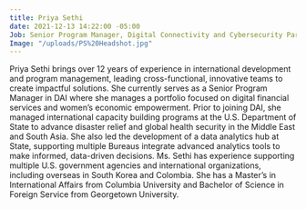 ```yaml
---
title: Priya Sethi
date: 2021-12-13 14:22:00 -05:00
Job: Senior Program Manager, Digital Connectivity and Cybersecurity Partnership
Image: "/uploads/PS%20Headshot.jpg"
---
```


Priya Sethi brings over 12 years of experience in international development and program management, leading cross-functional, innovative teams to create impactful solutions. She currently serves as a Senior Program Manager in DAI where she manages a portfolio focused on digital financial services and women’s economic empowerment. Prior to joining DAI, she managed international capacity building programs at the U.S. Department of State to advance disaster relief and global health security in the Middle East and South Asia. She also led the development of a data analytics hub at State, supporting multiple Bureaus integrate advanced analytics tools to make informed, data-driven decisions. Ms. Sethi has experience supporting multiple U.S. government agencies and international organizations, including overseas in South Korea and Colombia. She has a Master’s in International Affairs from Columbia University and Bachelor of Science in Foreign Service from Georgetown University.